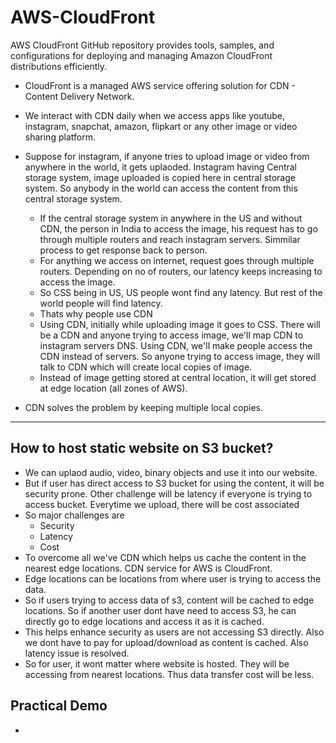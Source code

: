 # AWS-CloudFront
AWS CloudFront GitHub repository provides tools, samples, and configurations for deploying and managing Amazon CloudFront distributions efficiently.

- CloudFront is a managed AWS service offering solution for CDN - Content Delivery Network.
- We interact with CDN daily when we access apps like youtube, instagram, snapchat, amazon, flipkart or any other image or video sharing platform.

- Suppose for instagram, if anyone tries to upload image or video from anywhere in the world, it gets uplaoded. Instagram having Central storage system, image uploaded is copied here in central storage system. So anybody in the world can access the content from this central storage system.
  - If the central storage system in anywhere in the US and without CDN, the person in India to access the image, his request has to go through multiple routers and reach instagram servers. Simmilar process to get response back to person.
  - For anything we access on internet, request goes through multiple routers. Depending on no of routers, our latency keeps increasing to access the image.
  - So CSS being in US, US people wont find any latency. But rest of the world people will find latency.
  - Thats why people use CDN
  - Using CDN, initially while uploading image it goes to CSS. There will be a CDN and anyone trying to access image, we'll map CDN to instagram servers DNS. Using CDN, we'll make people access the CDN instead of servers. So anyone trying to access image, they will talk to CDN which will create local copies of image.
  - Instead of image getting stored at central location, it will get stored at edge location (all zones of AWS).
 
- CDN solves the problem by keeping multiple local copies.

----------------------------------------------------------------------------------------------------------------

How to host static website on S3 bucket?
-
- We can uplaod audio, video, binary objects and use it into our website.
- But if user has direct access to S3 bucket for using the content, it will be security prone. Other challenge will be latency if everyone is trying to access bucket. Everytime we upload, there will be cost associated
- So major challenges are
  - Security
  - Latency
  - Cost
- To overcome all we've CDN which helps us cache the content in the nearest edge locations. CDN service for AWS is CloudFront.
- Edge locations can be locations from where user is trying to access the data.
- So if users trying to access data of s3, content will be cached to edge locations. So if another user dont have need to access S3, he can directly go to edge locations and access it as it is cached.
- This helps enhance security as users are not accessing S3 directly. Also we dont have to pay for upload/download as content is cached. Also latency issue is resolved.
- So for user, it wont matter where website is hosted. They will be accessing from nearest locations. Thus data transfer cost will be less.


Practical Demo
-
- 
